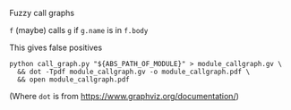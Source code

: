 Fuzzy call graphs

`f` (maybe) calls `g` if `g.name` is in `f.body`

This gives false positives

```
python call_graph.py "${ABS_PATH_OF_MODULE}" > module_callgraph.gv \
  && dot -Tpdf module_callgraph.gv -o module_callgraph.pdf \
  && open module_callgraph.pdf
```

(Where `dot` is from https://www.graphviz.org/documentation/)
